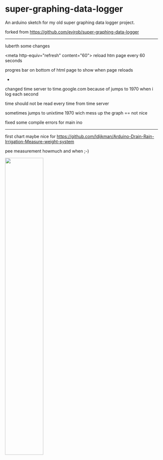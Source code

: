 # super-graphing-data-logger
An arduino sketch for my old super graphing data logger project.

forked from https://github.com/evjrob/super-graphing-data-logger

--------------------------

luberth some changes

\<meta http-equiv="refresh" content="60"\> reload htm page every 60 seconds

progres bar on bottom of html page to show when page reloads

-

changed time server to time.google.com  because of jumps to 1970 when i log each second

time should not be read every time from time server

sometimes jumps to unixtime 1970 wich mess up the graph == not nice

fixed some compile errors for main ino


---------------------



first chart maybe nice for https://github.com/ldijkman/Arduino-Drain-Rain-Irrigation-Measure-weight-system

pee measurement howmuch and when ;-)

<img src="https://github.com/ldijkman/super-graphing-data-logger/blob/master/images/first_chart.jpg" width="50%" heigth="50%">
